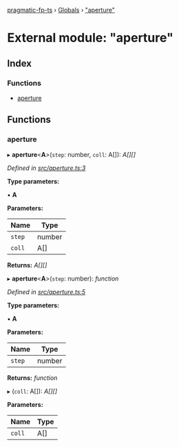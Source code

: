 [pragmatic-fp-ts](../README.md) › [Globals](../globals.md) › ["aperture"](_aperture_.md)

# External module: "aperture"

## Index

### Functions

* [aperture](_aperture_.md#aperture)

## Functions

###  aperture

▸ **aperture**<**A**>(`step`: number, `coll`: A[]): *A[][]*

*Defined in [src/aperture.ts:3](https://github.com/hermann-p/pragmatic-fp-ts/blob/d50fca4/src/aperture.ts#L3)*

**Type parameters:**

▪ **A**

**Parameters:**

Name | Type |
------ | ------ |
`step` | number |
`coll` | A[] |

**Returns:** *A[][]*

▸ **aperture**<**A**>(`step`: number): *function*

*Defined in [src/aperture.ts:5](https://github.com/hermann-p/pragmatic-fp-ts/blob/d50fca4/src/aperture.ts#L5)*

**Type parameters:**

▪ **A**

**Parameters:**

Name | Type |
------ | ------ |
`step` | number |

**Returns:** *function*

▸ (`coll`: A[]): *A[][]*

**Parameters:**

Name | Type |
------ | ------ |
`coll` | A[] |
